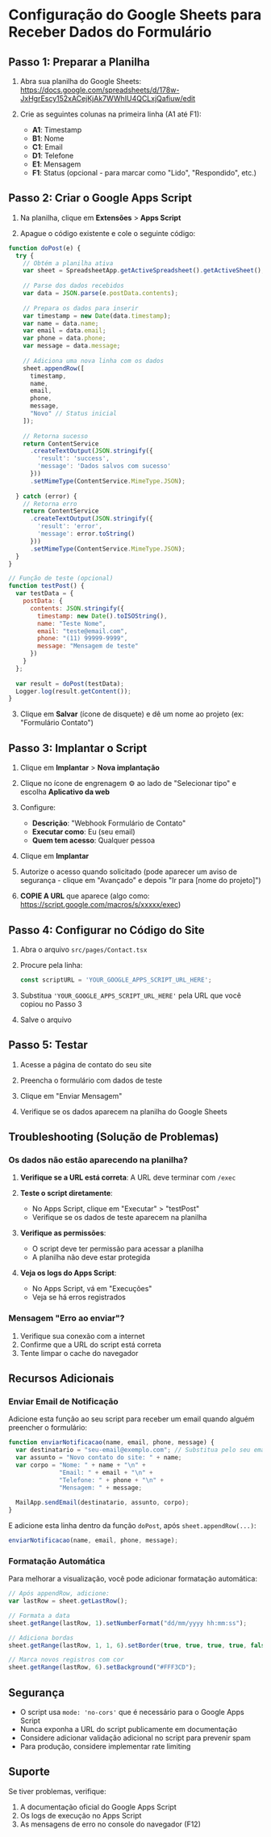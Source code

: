 # Configuração do Google Sheets para Receber Dados do Formulário

## Passo 1: Preparar a Planilha

1. Abra sua planilha do Google Sheets: 
   https://docs.google.com/spreadsheets/d/178w-JxHgrEscy152xACejKjAk7WWhIU4QCLxjQafiuw/edit

2. Crie as seguintes colunas na primeira linha (A1 até F1):
   - **A1**: Timestamp
   - **B1**: Nome
   - **C1**: Email
   - **D1**: Telefone
   - **E1**: Mensagem
   - **F1**: Status (opcional - para marcar como "Lido", "Respondido", etc.)

## Passo 2: Criar o Google Apps Script

1. Na planilha, clique em **Extensões** > **Apps Script**

2. Apague o código existente e cole o seguinte código:

```javascript
function doPost(e) {
  try {
    // Obtém a planilha ativa
    var sheet = SpreadsheetApp.getActiveSpreadsheet().getActiveSheet();
    
    // Parse dos dados recebidos
    var data = JSON.parse(e.postData.contents);
    
    // Prepara os dados para inserir
    var timestamp = new Date(data.timestamp);
    var name = data.name;
    var email = data.email;
    var phone = data.phone;
    var message = data.message;
    
    // Adiciona uma nova linha com os dados
    sheet.appendRow([
      timestamp,
      name,
      email,
      phone,
      message,
      "Novo" // Status inicial
    ]);
    
    // Retorna sucesso
    return ContentService
      .createTextOutput(JSON.stringify({
        'result': 'success',
        'message': 'Dados salvos com sucesso'
      }))
      .setMimeType(ContentService.MimeType.JSON);
      
  } catch (error) {
    // Retorna erro
    return ContentService
      .createTextOutput(JSON.stringify({
        'result': 'error',
        'message': error.toString()
      }))
      .setMimeType(ContentService.MimeType.JSON);
  }
}

// Função de teste (opcional)
function testPost() {
  var testData = {
    postData: {
      contents: JSON.stringify({
        timestamp: new Date().toISOString(),
        name: "Teste Nome",
        email: "teste@email.com",
        phone: "(11) 99999-9999",
        message: "Mensagem de teste"
      })
    }
  };
  
  var result = doPost(testData);
  Logger.log(result.getContent());
}
```

3. Clique em **Salvar** (ícone de disquete) e dê um nome ao projeto (ex: "Formulário Contato")

## Passo 3: Implantar o Script

1. Clique em **Implantar** > **Nova implantação**

2. Clique no ícone de engrenagem ⚙️ ao lado de "Selecionar tipo" e escolha **Aplicativo da web**

3. Configure:
   - **Descrição**: "Webhook Formulário de Contato"
   - **Executar como**: Eu (seu email)
   - **Quem tem acesso**: Qualquer pessoa

4. Clique em **Implantar**

5. Autorize o acesso quando solicitado (pode aparecer um aviso de segurança - clique em "Avançado" e depois "Ir para [nome do projeto]")

6. **COPIE A URL** que aparece (algo como: https://script.google.com/macros/s/xxxxx/exec)

## Passo 4: Configurar no Código do Site

1. Abra o arquivo `src/pages/Contact.tsx`

2. Procure pela linha:
   ```typescript
   const scriptURL = 'YOUR_GOOGLE_APPS_SCRIPT_URL_HERE';
   ```

3. Substitua `'YOUR_GOOGLE_APPS_SCRIPT_URL_HERE'` pela URL que você copiou no Passo 3

4. Salve o arquivo

## Passo 5: Testar

1. Acesse a página de contato do seu site

2. Preencha o formulário com dados de teste

3. Clique em "Enviar Mensagem"

4. Verifique se os dados aparecem na planilha do Google Sheets

## Troubleshooting (Solução de Problemas)

### Os dados não estão aparecendo na planilha?

1. **Verifique se a URL está correta**: A URL deve terminar com `/exec`

2. **Teste o script diretamente**:
   - No Apps Script, clique em "Executar" > "testPost"
   - Verifique se os dados de teste aparecem na planilha

3. **Verifique as permissões**:
   - O script deve ter permissão para acessar a planilha
   - A planilha não deve estar protegida

4. **Veja os logs do Apps Script**:
   - No Apps Script, vá em "Execuções"
   - Veja se há erros registrados

### Mensagem "Erro ao enviar"?

1. Verifique sua conexão com a internet
2. Confirme que a URL do script está correta
3. Tente limpar o cache do navegador

## Recursos Adicionais

### Enviar Email de Notificação

Adicione esta função ao seu script para receber um email quando alguém preencher o formulário:

```javascript
function enviarNotificacao(name, email, phone, message) {
  var destinatario = "seu-email@exemplo.com"; // Substitua pelo seu email
  var assunto = "Novo contato do site: " + name;
  var corpo = "Nome: " + name + "\n" +
              "Email: " + email + "\n" +
              "Telefone: " + phone + "\n" +
              "Mensagem: " + message;
  
  MailApp.sendEmail(destinatario, assunto, corpo);
}
```

E adicione esta linha dentro da função `doPost`, após `sheet.appendRow(...)`:

```javascript
enviarNotificacao(name, email, phone, message);
```

### Formatação Automática

Para melhorar a visualização, você pode adicionar formatação automática:

```javascript
// Após appendRow, adicione:
var lastRow = sheet.getLastRow();

// Formata a data
sheet.getRange(lastRow, 1).setNumberFormat("dd/mm/yyyy hh:mm:ss");

// Adiciona bordas
sheet.getRange(lastRow, 1, 1, 6).setBorder(true, true, true, true, false, false);

// Marca novos registros com cor
sheet.getRange(lastRow, 6).setBackground("#FFF3CD");
```

## Segurança

- O script usa `mode: 'no-cors'` que é necessário para o Google Apps Script
- Nunca exponha a URL do script publicamente em documentação
- Considere adicionar validação adicional no script para prevenir spam
- Para produção, considere implementar rate limiting

## Suporte

Se tiver problemas, verifique:
1. A documentação oficial do Google Apps Script
2. Os logs de execução no Apps Script
3. As mensagens de erro no console do navegador (F12)
